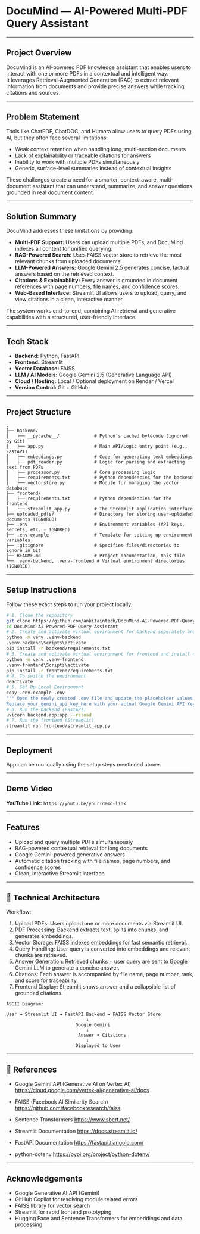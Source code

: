 # DocuMind — AI-Powered Multi-PDF Query Assistant

---

## Project Overview
DocuMind is an AI-powered PDF knowledge assistant that enables users to interact with one or more PDFs in a contextual and intelligent way.  
It leverages Retrieval-Augmented Generation (RAG) to extract relevant information from documents and provide precise answers while tracking citations and sources.

---

## Problem Statement
Tools like ChatPDF, ChatDOC, and Humata allow users to query PDFs using AI, but they often face several limitations:

- Weak context retention when handling long, multi-section documents
- Lack of explainability or traceable citations for answers
- Inability to work with multiple PDFs simultaneously
- Generic, surface-level summaries instead of contextual insights

These challenges create a need for a smarter, context-aware, multi-document assistant that can understand, summarize, and answer questions grounded in real document content.

---

## Solution Summary
DocuMind addresses these limitations by providing:

- **Multi-PDF Support:** Users can upload multiple PDFs, and DocuMind indexes all content for unified querying.
- **RAG-Powered Search:** Uses FAISS vector store to retrieve the most relevant chunks from uploaded documents.
- **LLM-Powered Answers:** Google Gemini 2.5 generates concise, factual answers based on the retrieved context.
- **Citations & Explainability:** Every answer is grounded in document references with page numbers, file names, and confidence scores.
- **Web-Based Interface:** Streamlit UI allows users to upload, query, and view citations in a clean, interactive manner.

The system works end-to-end, combining AI retrieval and generative capabilities with a structured, user-friendly interface.

---

## Tech Stack
- **Backend:** Python, FastAPI  
- **Frontend:** Streamlit  
- **Vector Database:** FAISS  
- **LLM / AI Models:** Google Gemini 2.5 (Generative Language API)  
- **Cloud / Hosting:** Local / Optional deployment on Render / Vercel  
- **Version Control:** Git + GitHub  

---

## Project Structure
```
.
├── backend/
│   ├── __pycache__/             # Python's cached bytecode (ignored by Git)
│   ├── app.py                   # Main API/Logic entry point (e.g., FastAPI)
│   ├── embeddings.py            # Code for generating text embeddings
│   ├── pdf_reader.py            # Logic for parsing and extracting text from PDFs
│   ├── processor.py             # Core processing logic
│   ├── requirements.txt         # Python dependencies for the backend
│   └── vectorstore.py           # Module for managing the vector database
├── frontend/
│   ├── requirements.txt         # Python dependencies for the frontend
│   └── streamlit_app.py         # The Streamlit application interface
├── uploaded_pdfs/               # Directory for storing user-uploaded documents (IGNORED)
├── .env                         # Environment variables (API keys, secrets, etc. - IGNORED)
├── .env.example                 # Template for setting up environment variables
├── .gitignore                   # Specifies files/directories to ignore in Git
├── README.md                    # Project documentation, this file
└── .venv-backend, .venv-frontend # Virtual environment directories (IGNORED)
```

---

## Setup Instructions
Follow these exact steps to run your project locally.
```bash or terminal
# 1. Clone the repository
git clone https://github.com/ankitaintech/DocuMind-AI-Powered-PDF-Query-Assistant.git
cd DocuMind-AI-Powered-PDF-Query-Assistant
# 2. Create and activate virtual environment for backend seperately and install dependencies
python -m venv .venv-backend
.venv-backend\Scripts\activate
pip install -r backend/requirements.txt
# 3. Create and activate virtual environment for frontend and install dependencies
python -m venv .venv-frontend
.venv-frontend\Scripts\activate
pip install -r frontend/requirements.txt
# 4. To switch the environment
deactivate
# 5. Set Up Local Environment
copy .env.example .env 
""" Open the newly created .env file and update the placeholder values.
Replace your_gemini_api_key_here with your actual Google Gemini API Key."""
# 6. Run the backend (FastAPI)
uvicorn backend.app:app --reload
# 7. Run the frontend (Streamlit)
streamlit run frontend/streamlit_app.py
```
---

## Deployment
App can be run locally using the setup steps mentioned above.

---

## Demo Video
**YouTube Link:**
`https://youtu.be/your-demo-link`

---

## Features
- Upload and query multiple PDFs simultaneously
- RAG-powered contextual retrieval for long documents
- Google Gemini-powered generative answers
- Automatic citation tracking with file names, page numbers, and confidence scores
- Clean, interactive Streamlit interface

---

## 🧩 Technical Architecture
Workflow:
1. Upload PDFs: Users upload one or more documents via Streamlit UI.
2. PDF Processing: Backend extracts text, splits into chunks, and generates embeddings.
3. Vector Storage: FAISS indexes embeddings for fast semantic retrieval.
4. Query Handling: User query is converted into embeddings and relevant chunks are retrieved.
5. Answer Generation: Retrieved chunks + user query are sent to Google Gemini LLM to generate a concise answer.
6. Citations: Each answer is accompanied by file name, page number, rank, and score for traceability.
7. Frontend Display: Streamlit shows answer and a collapsible list of grounded citations.

```
ASCII Diagram:

User → Streamlit UI → FastAPI Backend → FAISS Vector Store
                              ↓
                          Google Gemini
                              ↓
                           Answer + Citations
                              ↓
                          Displayed to User
```
---

## 🧾 References
- Google Gemini API (Generative AI on Vertex AI) 
https://cloud.google.com/vertex-ai/generative-ai/docs

- FAISS (Facebook AI Similarity Search)
https://github.com/facebookresearch/faiss

- Sentence Transformers
https://www.sbert.net/

- Streamlit Documentation
https://docs.streamlit.io/

- FastAPI Documentation
https://fastapi.tiangolo.com/

- python-dotenv
https://pypi.org/project/python-dotenv/

---

## Acknowledgements
- Google Generative AI API (Gemini)
- GitHub Copilot for resolving module related errors 
- FAISS library for vector search
- Streamlit for rapid frontend prototyping
- Hugging Face and Sentence Transformers for embeddings and data processing